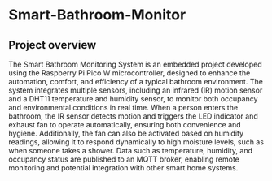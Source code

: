 # Smart-Bathroom-Monitor
## Project overview
The Smart Bathroom Monitoring System is an embedded project developed using the Raspberry Pi Pico W microcontroller, designed to enhance the automation, comfort, and efficiency of a typical bathroom environment. The system integrates multiple sensors, including an infrared (IR) motion sensor and a DHT11 temperature and humidity sensor, to monitor both occupancy and environmental conditions in real time. When a person enters the bathroom, the IR sensor detects motion and triggers the LED indicator and exhaust fan to operate automatically, ensuring both convenience and hygiene. Additionally, the fan can also be activated based on humidity readings, allowing it to respond dynamically to high moisture levels, such as when someone takes a shower. Data such as temperature, humidity, and occupancy status are published to an MQTT broker, enabling remote monitoring and potential integration with other smart home systems.

